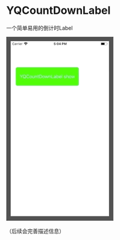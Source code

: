 # YQCountDownLabel
一个简单易用的倒计时Label  
  
![](https://raw.githubusercontent.com/QuinceyYang/YQCountDownLabel/master/demo_show/YQCountDownLabel_show.gif)  
  
  
（后续会完善描述信息）


